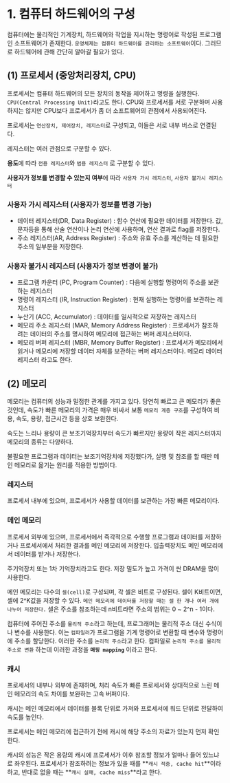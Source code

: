 # 1. 컴퓨터 하드웨어의 구성

컴퓨터에는 물리적인 기계장치, 하드웨어와 작업을 지시하는 명령어로 작성된 프로그램인 소프트웨어가 존재한다. `운영체제는 컴퓨터 하드웨어를 관리하는 소프트웨어`이다. 그러므로 하드웨어에 관해 간단히 알아갈 필요가 있다.



## (1) 프로세서 (중앙처리장치, CPU)

프로세서는 컴퓨터 하드웨어의 모든 장치의 동작을 제어하고 명령을 실행한다. `CPU(Central Processing Unit)`라고도 한다. CPU와 프로세서를 서로 구분하며 사용하지는 않지만 CPU보다 프로세서가 좀 더 소프트웨어의 관점에서 사용되어진다.



프로세서는 `연산장치, 제어장치, 레지스터`로 구성되고, 이들은 서로 내부 버스로 연결된다.



레지스터는 여러 관점으로 구분할 수 있다.

**용도**에 따라 `전용 레지스터`와 `범용 레지스터` 로 구분할 수 있다.

**사용자가 정보를 변경할 수 있는지 여부**에 따라 `사용자 가시 레지스터`, `사용자 불가시 레지스터`



### 사용자 가시 레지스터 (사용자가 정보를 변경 가능)

- 데이터 레지스터(DR, Data Register) : 함수 연산에 필요한 데이터를 저장한다. 값, 문자등을 통해 산술 연산이나 논리 연산에 사용하며, 연산 결과로 flag를 저장한다.
- 주소 레지스터(AR, Address Register) : 주소와 유효 주소를 계산하는 데 필요한 주소의 일부분을 저장한다.



### 사용자 불가시 레지스터 (사용자가 정보 변경이 불가)

- 프로그램 카운터 (PC, Program Counter) : 다음에 실행할 명령어의 주소를 보관하는 레지스터
- 명령어 레지스터 (IR, Instruction Register) : 현재 실행하는 명령어를 보관하는 레지스터
- 누산기 (ACC, Accumulator) : 데이터를 일시적으로 저장하는 레지스터
- 메모리 주소 레지스터 (MAR, Memory Address Register) : 프로세서가 참조하려는 데이터의 주소를 명시하여 메모리에 접근하는 버퍼 레지스터이다.
- 메모리 버퍼 레지스터 (MBR, Memory Buffer Register) : 프로세서가 메모리에서 읽거나 메모리에 저장할 데이터 자체를 보관하는 버퍼 레지스터이다. 메모리 데이터 레지스터 라고도 한다.



## (2) 메모리

메모리는 컴퓨터의 성능과 밀접한 관계를 가지고 있다. 당연히 빠르고 큰 메모리가 좋은 것인데, 속도가 빠른 메모리의 가격은 매우 비싸서 보통 `메모리 계층 구조`를 구성하여 비용, 속도, 용량, 접근시간 등을 상호 보완한다.

속도는 느리나 용량이 큰 보조기억장치부터 속도가 빠르지만 용량이 작은 레지스터까지 메모리의 종류는 다양하다.

불필요한 프로그램과 데이터는 보조기억장치에 저장했다가, 실행 및 참조를 할 때만 메인 메모리로 옮기는 원리를 적용한 방법이다.



### 레지스터

프로세서 내부에 있으며, 프로세서가 사용할 데이터를 보관하는 가장 빠른 메모리이다.



### 메인 메모리

프로세서 외부에 있으며, 프로세서에서 즉각적으로 수행할 프로그램과 데이터를 저장하거나 프로세서에서 처리한 결과를 메인 메모리에 저장한다. 입출력장치도 메인 메모리에서 데이터를 받거나 저장한다.

주기억장치 또는 1차 기억장치라고도 한다. 저장 밀도가 높고 가격이 싼 DRAM을 많이 사용한다.

메인 메모리는 다수의 `셀(cell)`로 구성되며, 각 셀은 비트로 구성된다. 셀이 K비트이면, 셀에 2^K값을 저장할 수 있다. `메인 메모리에 데이터를 저장할 때는 셀 한 개나 여러 개에 나누어 저장한다.` 셀은 주소를 참조하는데 n비트라면 주소의 범위는 0 ~ 2^n - 1이다.

컴퓨터에 주어진 주소를 `물리적 주소`라고 하는데, 프로그래머는 물리적 주소 대신 수식이나 변수를 사용한다. 이는 `컴파일러`가 프로그램을 기계 명령어로 변환할 때 변수와 명령어에 주소를 할당한다. 이러한 주소를 `논리적 주소`라고 한다. 컴파일로 `논리적 주소를 물리적 주소로 변환` 하는데 이러한 과정을 **`매핑 mapping`** 이라고 한다.



### 캐시

프로세서의 내부나 외부에 존재하며, 처리 속도가 빠른 프로세서와 상대적으로 느린 메인 메모리의 속도 차이를 보완하는 고속 버퍼이다.

캐시는 메인 메모리에서 데이터를 블록 단위로 가져와 프로세서에 워드 단위로 전달하여 속도를 높인다.

프로세서는 메인 메모리에 접근하기 전에 캐시에 해당 주소의 자료가 있는지 먼저 확인한다.

캐시의 성능은 작은 용량의 캐시에 프로세서가 이후 참조할 정보가 얼마나 들어 있느냐로 좌우된다. 프로세서가 참조하려는 정보가 있을 때를 **`캐시 적중, cache hit`**이라 하고, 반대로 없을 때는 **`캐시 실패, cache miss`**라고 한다.